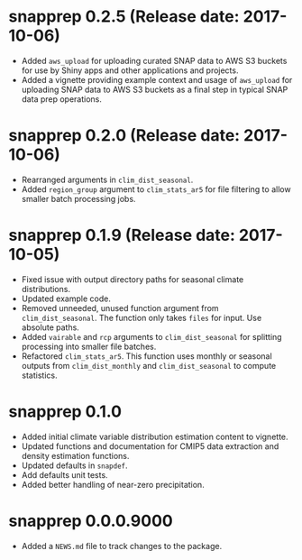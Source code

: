 # snapprep 0.2.5 (Release date: 2017-10-06)

* Added `aws_upload` for uploading curated SNAP data to AWS S3 buckets for use by Shiny apps and other applications and projects.
* Added a vignette providing example context and usage of `aws_upload` for uploading SNAP data to AWS S3 buckets as a final step in typical SNAP data prep operations.

# snapprep 0.2.0 (Release date: 2017-10-06)

* Rearranged arguments in `clim_dist_seasonal`.
* Added `region_group` argument to `clim_stats_ar5` for file filtering to allow smaller batch processing jobs.

# snapprep 0.1.9 (Release date: 2017-10-05)

* Fixed issue with output directory paths for seasonal climate distributions.
* Updated example code.
* Removed unneeded, unused function argument from `clim_dist_seasonal`. The function only takes `files` for input. Use absolute paths.
* Added `vairable` and `rcp` arguments to `clim_dist_seasonal` for splitting processing into smaller file batches.
* Refactored `clim_stats_ar5`. This function uses monthly or seasonal outputs from `clim_dist_monthly` and `clim_dist_seasonal` to compute statistics.

# snapprep 0.1.0

* Added initial climate variable distribution estimation content to vignette.
* Updated functions and documentation for CMIP5 data extraction and density estimation functions.
* Updated defaults in `snapdef`.
* Add defaults unit tests.
* Added better handling of near-zero precipitation.

# snapprep 0.0.0.9000

* Added a `NEWS.md` file to track changes to the package.
